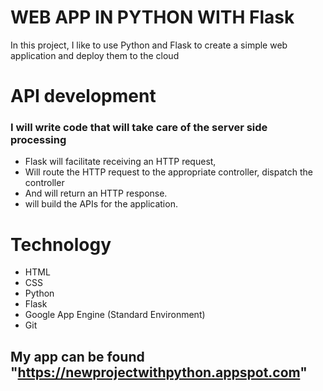 # WEB APP IN PYTHON WITH Flask

In this project, I like to use Python and Flask to create a simple web application and deploy them to the cloud

# API development

### I will write code that will take care of the server side processing

* Flask will facilitate receiving an HTTP request,
* Will route the HTTP request to the appropriate controller, dispatch the controller
* And will return an HTTP response. 
* will build the APIs for the application. 


# Technology 

* HTML
* CSS
* Python
* Flask
* Google App Engine (Standard Environment)
* Git

## My app can be found "https://newprojectwithpython.appspot.com"

